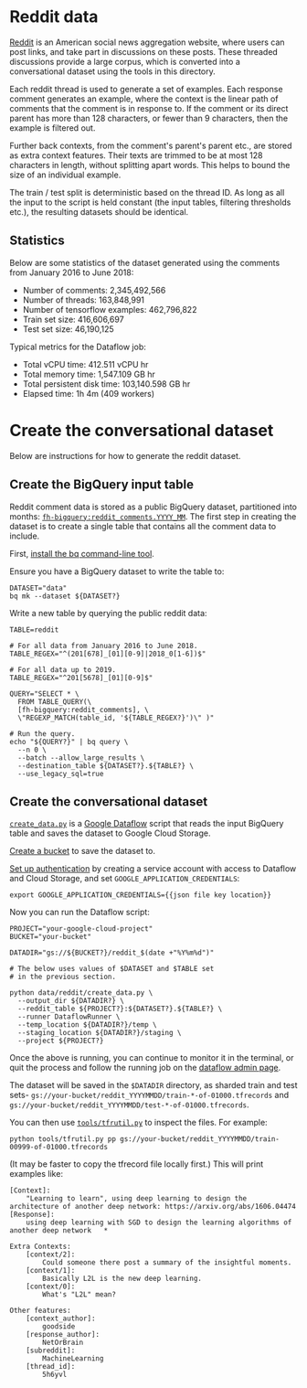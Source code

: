 # Reddit data

[Reddit](https://www.reddit.com/) is an American social news aggregation website, where users can post links, and take part in discussions on these posts. These threaded discussions provide a large corpus, which is converted into a conversational dataset using the tools in this directory.

Each reddit thread is used to generate a set of examples. Each response comment generates an example, where the context is the linear path of comments that the comment is in response to. If the comment or its direct parent has more than 128 characters, or fewer than 9 characters, then the example is filtered out.

Further back contexts, from the comment's parent's parent etc., are stored as extra context features. Their texts are trimmed to be at most 128 characters in length, without splitting apart words. This helps to bound the size of an individual example.

The train / test split is deterministic based on the thread ID. As long as all the input to the script is held constant (the input tables, filtering thresholds etc.), the resulting datasets should be identical.


## Statistics

Below are some statistics of the dataset generated using the comments from
January 2016 to June 2018:


* Number of comments: 2,345,492,566
* Number of threads: 163,848,991
* Number of tensorflow examples: 462,796,822
* Train set size: 416,606,697
* Test set size: 46,190,125

Typical metrics for the Dataflow job:

* Total vCPU time:  412.511 vCPU hr
* Total memory time: 1,547.109 GB hr
* Total persistent disk time: 103,140.598 GB hr
* Elapsed time: 1h 4m (409 workers)

# Create the conversational dataset

Below are instructions for how to generate the reddit dataset.

## Create the BigQuery input table

Reddit comment data is stored as a public BigQuery dataset, partitioned into months: [`fh-bigquery:reddit_comments.YYYY_MM`](https://console.cloud.google.com/bigquery?p=fh-bigquery&d=reddit_comments&page=dataset). The first step in creating the dataset is to create a single table that contains all the comment data to include.

First, [install the bq command-line tool](https://cloud.google.com/bigquery/docs/bq-command-line-tool).

Ensure you have a BigQuery dataset to write the table to:

```
DATASET="data"
bq mk --dataset ${DATASET?}
```

Write a new table by querying the public reddit data:

```
TABLE=reddit

# For all data from January 2016 to June 2018.
TABLE_REGEX="^(201[678]_[01][0-9]|2018_0[1-6])$"

# For all data up to 2019.
TABLE_REGEX="^201[5678]_[01][0-9]$"

QUERY="SELECT * \
  FROM TABLE_QUERY(\
  [fh-bigquery:reddit_comments], \
  \"REGEXP_MATCH(table_id, '${TABLE_REGEX?}')\" )"

# Run the query.
echo "${QUERY?}" | bq query \
  --n 0 \
  --batch --allow_large_results \
  --destination_table ${DATASET?}.${TABLE?} \
  --use_legacy_sql=true
```


## Create the conversational dataset

[`create_data.py`](create_data.py) is a [Google Dataflow](https://cloud.google.com/dataflow/) script that reads the input BigQuery table and saves the dataset to Google Cloud Storage.

[Create a bucket](https://cloud.google.com/storage/docs/creating-buckets) to save the dataset to.

[Set up authentication](
https://cloud.google.com/docs/authentication/getting-started) by creating a service account with access to Dataflow and Cloud Storage, and set `GOOGLE_APPLICATION_CREDENTIALS`:

```
export GOOGLE_APPLICATION_CREDENTIALS={{json file key location}}
```

Now you can run the Dataflow script:

```
PROJECT="your-google-cloud-project"
BUCKET="your-bucket"

DATADIR="gs://${BUCKET?}/reddit_$(date +"%Y%m%d")"

# The below uses values of $DATASET and $TABLE set
# in the previous section.

python data/reddit/create_data.py \
  --output_dir ${DATADIR?} \
  --reddit_table ${PROJECT?}:${DATASET?}.${TABLE?} \
  --runner DataflowRunner \
  --temp_location ${DATADIR?}/temp \
  --staging_location ${DATADIR?}/staging \
  --project ${PROJECT?}
```

Once the above is running, you can continue to monitor it in the terminal, or quit the process and follow the running job on the
[dataflow admin page](https://console.cloud.google.com/dataflow).

The dataset will be saved in the `$DATADIR` directory, as sharded train and test sets- `gs://your-bucket/reddit_YYYYMMDD/train-*-of-01000.tfrecords` and
`gs://your-bucket/reddit_YYYYMMDD/test-*-of-01000.tfrecords`.

You can then use [`tools/tfrutil.py`](/tools/tfrutil.py) to inspect the files. For example:

```
python tools/tfrutil.py pp gs://your-bucket/reddit_YYYYMMDD/train-00999-of-01000.tfrecords
```

(It may be faster to copy the tfrecord file locally first.) This will print examples like:

```
[Context]:
	"Learning to learn", using deep learning to design the architecture of another deep network: https://arxiv.org/abs/1606.04474
[Response]:
	using deep learning with SGD to design the learning algorithms of another deep network   *

Extra Contexts:
	[context/2]:
		Could someone there post a summary of the insightful moments.
	[context/1]:
		Basically L2L is the new deep learning.
	[context/0]:
		What's "L2L" mean?

Other features:
	[context_author]:
		goodside
	[response_author]:
		NetOrBrain
	[subreddit]:
		MachineLearning
	[thread_id]:
		5h6yvl
```

